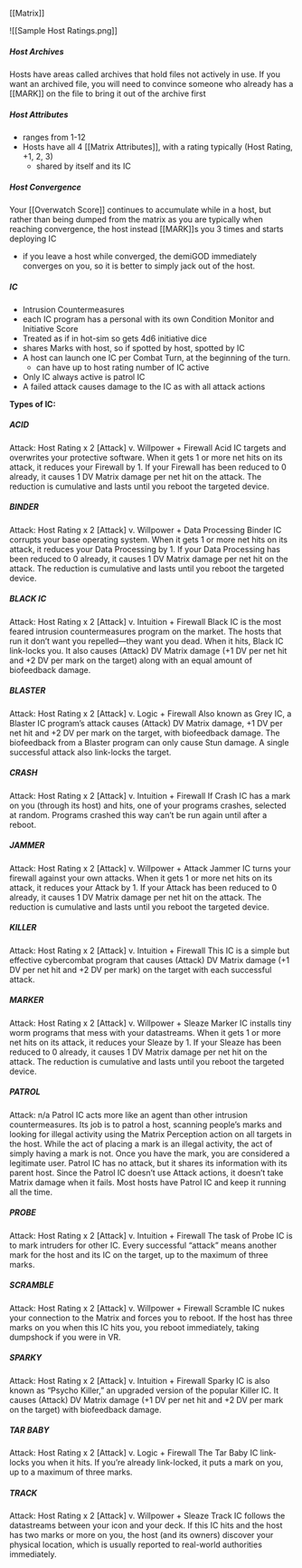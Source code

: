 [[Matrix]]

![[Sample Host Ratings.png]]

##### Host Archives
Hosts have areas called archives that hold files not actively in use. If you want an archived file, you will need to convince someone who already has a [[MARK]] on the file to bring it out of the archive first

##### Host Attributes
- ranges from 1-12
- Hosts have all 4 [[Matrix Attributes]], with a rating typically (Host Rating, +1, 2, 3)
	- shared by itself and its IC

##### Host Convergence
Your [[Overwatch Score]] continues to accumulate while in a host, but rather than being dumped from the matrix as you are typically when reaching convergence, the host instead [[MARK]]s you 3 times and starts deploying IC
- if you leave a host while converged, the demiGOD immediately converges on you, so it is better to simply jack out of the host.

##### IC
- Intrusion Countermeasures
- each IC program has a personal with its own Condition Monitor and Initiative Score
- Treated as if in hot-sim so gets 4d6 initiative dice
- shares Marks with host, so if spotted by host, spotted by IC
- A host can launch one IC per Combat Turn, at the beginning of the turn.
	- can have up to host rating number of IC active
- Only IC always active is patrol IC
- A failed attack causes damage to the IC as with all attack actions

**Types of IC:**
##### ACID
Attack: Host Rating x 2 [Attack] v. Willpower + Firewall
Acid IC targets and overwrites your protective software.
When it gets 1 or more net hits on its attack, it
reduces your Firewall by 1. If your Firewall has been reduced
to 0 already, it causes 1 DV Matrix damage per
net hit on the attack. The reduction is cumulative and
lasts until you reboot the targeted device.

##### BINDER
Attack: Host Rating x 2 [Attack] v. Willpower + Data
Processing
Binder IC corrupts your base operating system.
When it gets 1 or more net hits on its attack, it reduces
your Data Processing by 1. If your Data Processing has
been reduced to 0 already, it causes 1 DV Matrix damage
per net hit on the attack. The reduction is cumulative
and lasts until you reboot the targeted device.

##### BLACK IC
Attack: Host Rating x 2 [Attack] v. Intuition + Firewall
Black IC is the most feared intrusion countermeasures
program on the market. The hosts that run it don’t want
you repelled—they want you dead. When it hits, Black
IC link-locks you. It also causes (Attack) DV Matrix damage
(+1 DV per net hit and +2 DV per mark on the target)
along with an equal amount of biofeedback damage.

##### BLASTER
Attack: Host Rating x 2 [Attack] v. Logic + Firewall
Also known as Grey IC, a Blaster IC program’s attack
causes (Attack) DV Matrix damage, +1 DV per net
hit and +2 DV per mark on the target, with biofeedback
damage. The biofeedback from a Blaster program can
only cause Stun damage. A single successful attack also
link-locks the target.

##### CRASH
Attack: Host Rating x 2 [Attack] v. Intuition + Firewall
If Crash IC has a mark on you (through its host) and
hits, one of your programs crashes, selected at random.
Programs crashed this way can’t be run again until after
a reboot.

##### JAMMER
Attack: Host Rating x 2 [Attack] v. Willpower + Attack
Jammer IC turns your firewall against your own attacks.
When it gets 1 or more net hits on its attack, it reduces
your Attack by 1. If your Attack has been reduced
to 0 already, it causes 1 DV Matrix damage per net hit
on the attack. The reduction is cumulative and lasts until
you reboot the targeted device.

##### KILLER
Attack: Host Rating x 2 [Attack] v. Intuition + Firewall
This IC is a simple but effective cybercombat program
that causes (Attack) DV Matrix damage (+1 DV per
net hit and +2 DV per mark) on the target with each successful
attack.

##### MARKER
Attack: Host Rating x 2 [Attack] v. Willpower + Sleaze
Marker IC installs tiny worm programs that mess with
your datastreams. When it gets 1 or more net hits on its
attack, it reduces your Sleaze by 1. If your Sleaze has
been reduced to 0 already, it causes 1 DV Matrix damage
per net hit on the attack. The reduction is cumulative
and lasts until you reboot the targeted device.

##### PATROL
Attack: n/a
Patrol IC acts more like an agent than other intrusion
countermeasures. Its job is to patrol a host, scanning
people’s marks and looking for illegal activity using the
Matrix Perception action on all targets in the host. While
the act of placing a mark is an illegal activity, the act of
simply having a mark is not. Once you have the mark,
you are considered a legitimate user. Patrol IC has no
attack, but it shares its information with its parent host.
Since the Patrol IC doesn’t use Attack actions, it doesn’t
take Matrix damage when it fails. Most hosts have Patrol
IC and keep it running all the time.

##### PROBE
Attack: Host Rating x 2 [Attack] v. Intuition + Firewall
The task of Probe IC is to mark intruders for other IC.
Every successful “attack” means another mark for the
host and its IC on the target, up to the maximum of three
marks.

##### SCRAMBLE
Attack: Host Rating x 2 [Attack] v. Willpower + Firewall
Scramble IC nukes your connection to the Matrix and
forces you to reboot. If the host has three marks on you
when this IC hits you, you reboot immediately, taking
dumpshock if you were in VR.

##### SPARKY
Attack: Host Rating x 2 [Attack] v. Intuition + Firewall
Sparky IC is also known as “Psycho Killer,” an upgraded
version of the popular Killer IC. It causes (Attack) DV
Matrix damage (+1 DV per net hit and +2 DV per mark
on the target) with biofeedback damage.

##### TAR BABY
Attack: Host Rating x 2 [Attack] v. Logic + Firewall
The Tar Baby IC link-locks you when it hits. If you’re
already link-locked, it puts a mark on you, up to a maximum
of three marks.

##### TRACK
Attack: Host Rating x 2 [Attack] v. Willpower + Sleaze
Track IC follows the datastreams between your icon
and your deck. If this IC hits and the host has two marks
or more on you, the host (and its owners) discover your
physical location, which is usually reported to real-world
authorities immediately.